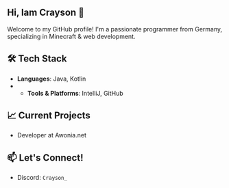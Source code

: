 ## Hi, Iam Crayson 👋

Welcome to my GitHub profile! I'm a passionate programmer from Germany, specializing in Minecraft & web development.

  
## 🛠️ Tech Stack
- **Languages**: Java, Kotlin
- - **Tools & Platforms**: IntelliJ, GitHub

## 📈 Current Projects
- Developer at Awonia.net

## 📫 Let's Connect!
- Discord: `Crayson_`
